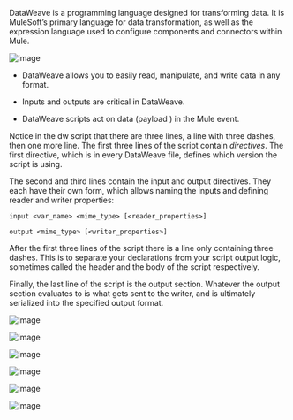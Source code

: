 DataWeave is a programming language designed for transforming data. It is MuleSoft’s primary language for data transformation, as well as the expression language used to configure components and connectors within Mule.

![image](https://github.com/user-attachments/assets/9ff87642-4e95-452c-a0b0-0101bb2b10fd)

* DataWeave allows you to easily read, manipulate, and write data in any format.

* Inputs and outputs are critical in DataWeave.

* DataWeave scripts act on data (payload ) in the Mule event.

Notice in the dw script that there are three lines, a line with three dashes, then one more line. The first three lines of the script contain *directives*. The first directive, which is in every DataWeave file, defines which version the script is using.

The second and third lines contain the input and output directives. They each have their own form, which allows naming the inputs and defining reader and writer properties:

`input <var_name> <mime_type> [<reader_properties>]`

`output <mime_type> [<writer_properties>]`

After the first three lines of the script there is a line only containing three dashes. This is to separate your declarations from your script output logic, sometimes called the header and the body of the script respectively.

Finally, the last line of the script is the output section. Whatever the output section evaluates to is what gets sent to the writer, and is ultimately serialized into the specified output format.

![image](https://github.com/user-attachments/assets/0704e88e-267a-41e6-9e52-01afb12a760a)

![image](https://github.com/user-attachments/assets/595e9f0c-7210-45f6-89a9-a033d1cd2b80)

![image](https://github.com/user-attachments/assets/fb4e81b3-6cde-41fd-94b8-570f46cf378b)

![image](https://github.com/user-attachments/assets/8c0a8615-1f29-479f-aad6-a831a0eba473)

![image](https://github.com/user-attachments/assets/b7fdd884-79b3-4ea1-b448-e53aee582681)

![image](https://github.com/user-attachments/assets/e87ec497-9255-4bfa-b8f4-0f3e9d2bf0a1)

